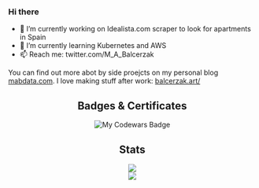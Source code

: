 ### Hi there 

- 🔭 I’m currently working on Idealista.com scraper to look for apartments in Spain  
- 🌱 I’m currently learning Kubernetes and AWS  
- 📫 Reach me: twitter.com/M_A_Balcerzak

You can find out more abot by side proejcts on my personal blog [mabdata.com](http://mabdata.com). I love making stuff after work: [balcerzak.art/](https://balcerzak.art/)

<div align="center">

## Badges & Certificates

<img src="https://www.codewars.com/users/M.A.B/badges/large" alt="My Codewars Badge">

## Stats
<img src="https://github-readme-stats.vercel.app/api?username=mbalcerzak&show_icons=true&theme=dark"/>  
<br>
<img src="https://github-readme-stats.vercel.app/api/top-langs?username=mbalcerzak&layout=compact&theme=dark"/>  
 
</div>
